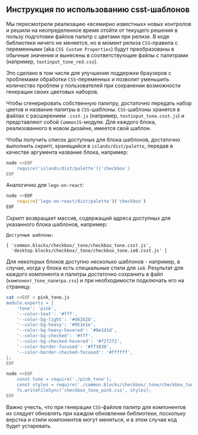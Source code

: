 Инструкция по использованию csst-шаблонов
----------------------------------------

Мы пересмотрели реализацию «всемирно известных» новых контролов и решили на неопределенное время отойти от текущего решения в пользу подготовки файлов палитр с цветами при релизе. В коде библиотеки ничего не меняется, но в момент релиза `CSS`-правила с переменными (aka `CSS Custom Properties`) будут преобразованы в обычные значения и вынесены в соответствующие файлы с палитрами (например, `textinput_tone_red.css`).

Это сделано в том числе для улучшения поддержки браузеров с проблемами обработки `CSS`-переменных и позволит уменьшить количество проблем у пользователей при сохранении возможности генерации своих цветовых наборов.

Чтобы сгенерировать собственную палитру, достаточно передать набор цветов и название палитры в `CSS`-шаблоны.
`CSS`-шаблоны хранятся в файлах с расширением `.csst.js` (например, `textinput_tone.csst.js`) и представляют собой `CommonJS`-модули.
Для каждого блока, реализованного в новом дизайне, имеется свой шаблон.

Чтобы получить список доступных для блока шаблонов, достаточно выполнить скрипт, хранящийся в `islands/dist/palette`, передав в качестве аргумента название блока, например:

```sh
node <<EOF
    require('islands/dist/palette')('checkbox')
EOF
```

Аналогично для `lego-on-react`:

```js
node <<EOF
    require('lego-on-react/dist/palette')('checkbox')
EOF
```

Скрипт возвращает массив, содержащий адреса доступных для указанного блока шаблонов, например:

```
Доступные шаблоны:

[ 'common.blocks/checkbox/_tone/checkbox_tone.csst.js',
  'desktop.blocks/checkbox/_tone/checkbox_tone.ie8.csst.js' ]
```

Для некоторых блоков доступно несколько шаблонов - например, в случае, когда у блока есть специальные стили для `ie8`.
Результат для каждого компонента и палитры достаточно сохранить в файл (`компонент_tone_палитра.css`) и при необходимости подключать его на страницу.

```sh
cat <<EOF > pink_tone.js
module.exports = {
    'tone': 'pink',
    '--color-text': '#fff',
    '--color-bg-light': '#d62b2b',
    '--color-bg-heavy': '#951e1e',
    '--color-bg-heavy-hovered': '#8e1d1d',
    '--color-bg-checked': '#fff',
    '--color-bg-checked-hovered': '#f2f2f2',
    '--color-border-focused': '#ff3838',
    '--color-border-checked-focused': '#ffffff',
};
EOF
```

```sh
node <<EOF
    const tone = require('./pink_tone');
    const styles = require('./common.blocks/checkbox/_tone/checkbox_tone.csst.js')(tone);
    fs.writeFileSync('checkbox_tone_pink.css', styles);
EOF
```

Важно учесть, что при генерации `CSS`-файлов палитр для компонентов их следует обновлять при каждом обновлении библиотеки, поскольку верстка и стили компонентов могут меняться, и в этом случае код будет устаревать.
